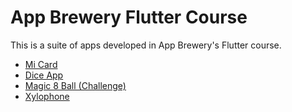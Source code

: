 # App Brewery Flutter Course

This is a suite of apps developed in App Brewery's Flutter course.

- [Mi Card](mi-card)
- [Dice App](dice-app)
- [Magic 8 Ball (Challenge)](magic-8-ball)
- [Xylophone](xylophone)
